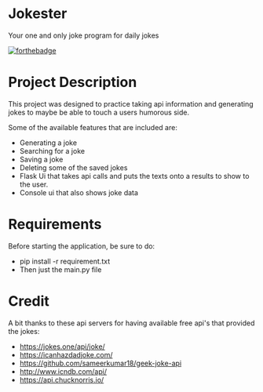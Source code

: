 # Jokester
Your one and only joke program for daily jokes

[![forthebadge](http://forthebadge.com/images/badges/made-with-python.svg)](http://forthebadge.com)

# Project Description
This project was designed to practice taking api information and generating jokes to maybe be able to touch a users humorous side. 

Some of the available features that are included are:
- Generating a joke
- Searching for a joke
- Saving a joke
- Deleting some of the saved jokes
- Flask Ui that takes api calls and puts the texts onto a results to show to the user.
- Console ui that also shows joke data

# Requirements
Before starting the application, be sure to do:
- pip install -r requirement.txt
- Then just the main.py file

# Credit
A bit thanks to these api servers for having available free api's that provided the jokes:
- https://jokes.one/api/joke/
- https://icanhazdadjoke.com/
- https://github.com/sameerkumar18/geek-joke-api
- http://www.icndb.com/api/
- https://api.chucknorris.io/
